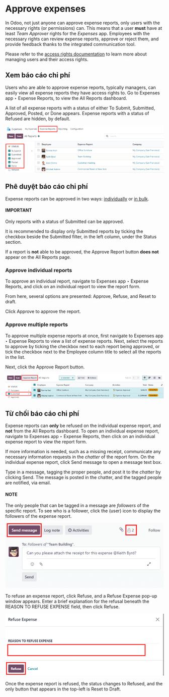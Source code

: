 # Approve expenses

In Odoo, not just anyone can approve expense reports, only users with the necessary rights (or
permissions) can. This means that a user **must** have at least *Team Approver* rights for the
*Expenses* app. Employees with the necessary rights can review expense reports, approve or reject
them, and provide feedback thanks to the integrated communication tool.

Please refer to the [access rights documentation](applications/general/users.md) to learn more
about managing users and their access rights.

## Xem báo cáo chi phí

Users who are able to approve expense reports, typically managers, can easily view all expense
reports they have access rights to. Go to Expenses app ‣ Expense Reports, to view
the All Reports dashboard.

A list of all expense reports with a status of either To Submit, Submitted,
Approved, Posted, or Done appears. Expense reports with a status
of Refused are hidden, by default.

![Reports to validate are found on the Reports to Approve page.](../../../.gitbook/assets/expense-reports-list.png)

## Phê duyệt báo cáo chi phí

Expense reports can be approved in two ways: [individually](#expenses-individual) or [in
bulk](#expenses-multiple).

#### IMPORTANT
Only reports with a status of Submitted can be approved.

It is recommended to display only Submitted reports by ticking the checkbox beside
the Submitted filter, in the left column, under the Status section.

If a report is **not** able to be approved, the Approve Report button **does not**
appear on the All Reports page.

<a id="expenses-individual"></a>

### Approve individual reports

To approve an individual report, navigate to Expenses app ‣ Expense Reports, and
click on an individual report to view the report form.

From here, several options are presented: Approve,  Refuse, and
Reset to draft.

Click Approve to approve the report.

<a id="expenses-multiple"></a>

### Approve multiple reports

To approve multiple expense reports at once, first navigate to Expenses app ‣
Expense Reports to view a list of expense reports. Next, select the reports to approve by ticking
the checkbox next to each report being approved, or tick the checkbox next to the
Employee column title to select all the reports in the list.

Next, click the Approve Report button.

![Approve multiple reports by clicking the checkboxes next to each report.](../../../.gitbook/assets/approve-report.png)

## Từ chối báo cáo chi phí

Expense reports can **only** be refused on the individual expense report, and **not** from the
All Reports dashboard. To open an individual expense report, navigate to
Expenses app ‣ Expense Reports, then click on an individual expense report to
view the report form.

If more information is needed, such as a missing receipt, communicate any necessary information
requests in the *chatter* of the report form. On the individual expense report, click
Send message to open a message text box.

Type in a message, tagging the proper people, and post it to the *chatter* by clicking
Send. The message is posted in the chatter, and the tagged people are notified, via
email.

#### NOTE
The only people that can be tagged in a message are *followers* of the specific report. To see
who is a follower, click the <i class="fa fa-user-o"></i> (user) icon to display the followers
of the expense report.

![Send messages in the chatter.](../../../.gitbook/assets/chatter1.png)

To refuse an expense report, click Refuse, and a Refuse Expense pop-up
window appears. Enter a brief explanation for the refusal beneath the REASON TO REFUSE
EXPENSE field, then click Refuse.

![Send messages in the chatter.](../../../.gitbook/assets/refuse-expense.png)

Once the expense report is refused, the status changes to Refused, and the only button
that appears in the top-left is Reset to Draft.
